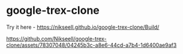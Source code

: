 # google-trex-clone

Try it here - https://nikseell.github.io/google-trex-clone/Build/

https://github.com/Nikseell/google-trex-clone/assets/78307048/04245b3c-a8e6-44cd-a7b4-1d6400ae9af3

